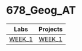 # 678_Geog_AT
| Labs    | Projects|
|:---------:|:---------:|
|[WEEK_1](labs/WEEK_1/README.md)|[WEEK_1](Projects/WEEK_1/README.md)|
